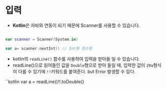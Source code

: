 # 입력

* **Kotlin**은 자바와 연동이 되기 때문에 Scanner를 사용할 수 있습니다.

```kotlin

var scanner = Scanner(System.in)

var a= scanner.nextInt() // Int형 정수형
```

* kotlin의 `readLine()` 함수를 사용하여 입력을 받아들 일 수 있습니다.
* readLine()으로 읽어들인 값을 `Double`형으로 받아 들일 때, 입력한 값이 `29a`형식이 다를 수 있기에 `!!`키워드를 붙여준다. but Error 발생할 수 있다.

``kotlin
var a = readLine()!!.toDouble()
```
